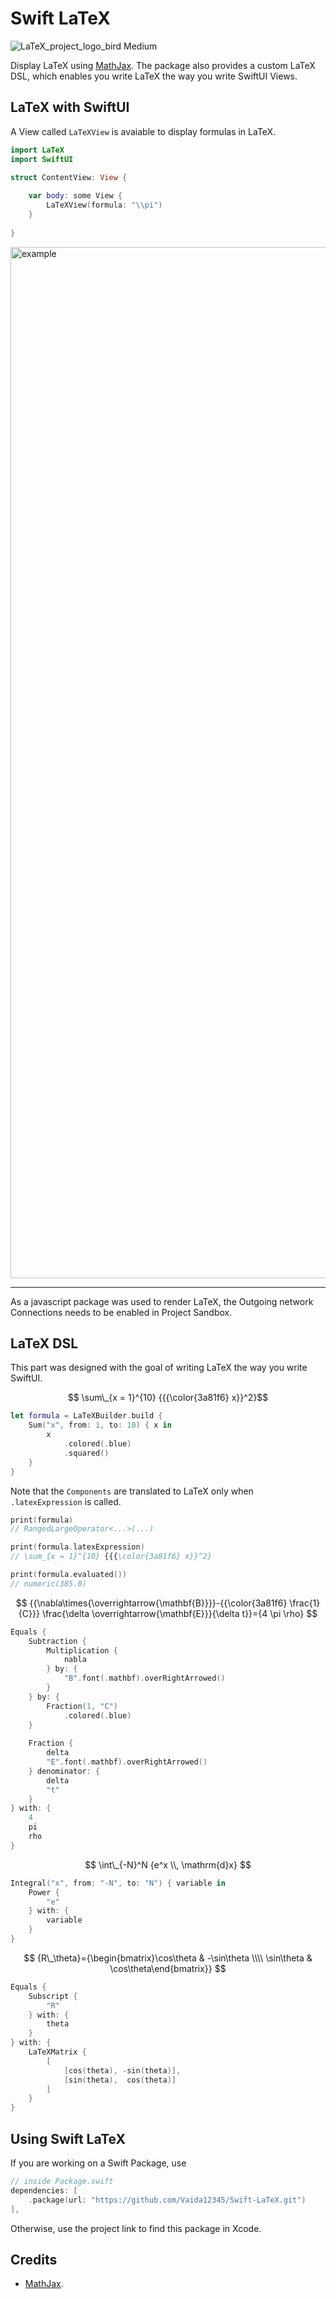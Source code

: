 # Swift LaTeX

![LaTeX_project_logo_bird Medium](https://user-images.githubusercontent.com/91354917/196522108-766c7286-d726-4bca-bbfe-b8ba64774175.png)


Display LaTeX using [MathJax](https://github.com/mathjax/MathJax). The package also provides a custom LaTeX DSL, which enables you write LaTeX the way you write SwiftUI Views.

## LaTeX with SwiftUI

A View called `LaTeXView` is avaiable to display formulas in LaTeX. 

```swift
import LaTeX
import SwiftUI

struct ContentView: View {
    
    var body: some View {
        LaTeXView(formula: "\\pi")
    }
    
}
```

<img width="1650" alt="example" src="https://user-images.githubusercontent.com/91354917/197332864-ce12da02-75a9-4d6d-855b-f419a8fc621e.png">

---
As a javascript package was used to render LaTeX, the Outgoing network Connections needs to be enabled in Project Sandbox.

## LaTeX DSL

This part was designed with the goal of writing LaTeX the way you write SwiftUI.

$$ \sum\_{x = 1}^{10} {{{\color{3a81f6} x}}^2}$$

```swift
let formula = LaTeXBuilder.build {
    Sum("x", from: 1, to: 10) { x in
        x
            .colored(.blue)
            .squared()
    }
}
```


Note that the `Components` are translated to LaTeX only when `.latexExpression` is called.
```swift
print(formula)
// RangedLargeOperator<...>(...)

print(formula.latexExpression)
// \sum_{x = 1}^{10} {{{\color{3a81f6} x}}^2}

print(formula.evaluated())
// numeric(385.0)
```


$$ {{\nabla\times{\overrightarrow{\mathbf{B}}}}-{{\color{3a81f6} \frac{1}{C}}} \frac{\delta \overrightarrow{\mathbf{E}}}{\delta t}}={4 \pi \rho} $$

```swift
Equals {
    Subtraction {
        Multiplication {
            nabla
        } by: {
            "B".font(.mathbf).overRightArrowed()
        }
    } by: {
        Fraction(1, "C")
            .colored(.blue)
    }
    
    Fraction {
        delta
        "E".font(.mathbf).overRightArrowed()
    } denominator: {
        delta
        "t"
    }
} with: {
    4
    pi
    rho
}
```


$$ \int\_{-N}^N {e^x \\, \mathrm{d}x} $$

```swift
Integral("x", from: "-N", to: "N") { variable in
    Power {
        "e"
    } with: {
        variable
    }
}
```


$$ {R\_\theta}={\begin{bmatrix}\cos\theta & -\sin\theta \\\\ \sin\theta & \cos\theta\end{bmatrix}} $$

```swift
Equals {
    Subscript {
        "R"
    } with: {
        theta
    }
} with: {
    LaTeXMatrix {
        [
            [cos(theta), -sin(theta)],
            [sin(theta),  cos(theta)]
        ]
    }
}
```


## Using Swift LaTeX

If you are working on a Swift Package, use
```swift
// inside Package.swift
dependencies: [
    .package(url: "https://github.com/Vaida12345/Swift-LaTeX.git")
],
```
Otherwise, use the project link to find this package in Xcode.


## Credits
- [MathJax](https://github.com/mathjax/MathJax).
